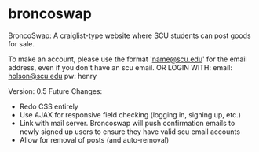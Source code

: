 broncoswap
==========
BroncoSwap: A craiglist-type website where SCU students can post goods for sale.

To make an account, please use the format 'name@scu.edu' for the email address, even if you don't have an scu email.
OR LOGIN WITH:
email: holson@scu.edu
pw: henry

Version: 0.5
Future Changes:
- Redo CSS entirely
- Use AJAX for responsive field checking (logging in, signing up, etc.)
- Link with mail server. Broncoswap will push confirmation emails to newly signed up users to ensure they have valid scu
  email accounts
- Allow for removal of posts (and auto-removal)
